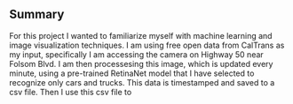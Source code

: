 ## Summary
For this project I wanted to familiarize myself with machine learning and image visualization techniques. I am using free open data from CalTrans as my input, specifically I am accessing the camera on Highway 50 near Folsom Blvd. I am then processesing this image, which is updated every minute, using a pre-trained RetinaNet model that I have selected to recognize only cars and trucks. This data is timestamped and saved to a csv file. Then I use this csv file to 